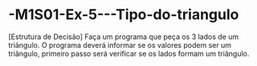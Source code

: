 # -M1S01-Ex-5---Tipo-do-triangulo
[Estrutura de Decisão] Faça um programa que peça os 3 lados de um triângulo. O programa deverá informar se os valores podem ser um triângulo, primeiro passo será verificar se os lados formam um triângulo. 

